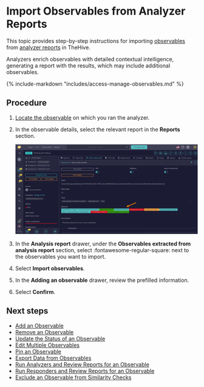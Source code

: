 # Import Observables from Analyzer Reports

This topic provides step-by-step instructions for importing [observables](about-observables.md) from [analyzer reports](../../../../administration/cortex/about-cortex.md) in TheHive.

Analyzers enrich observables with detailed contextual intelligence, generating a report with the results, which may include additional observables.

{% include-markdown "includes/access-manage-observables.md" %}

<h2>Procedure</h2>

1. [Locate the observable](../search-for-cases/find-an-observable.md) on which you ran the analyzer.

2. In the observable details, select the relevant report in the **Reports** section.

    ![Reports section](../../../../images/user-guides/analyst-corner/cases/observable-analyzer-reports.png)

3. In the **Analysis report** drawer, under the **Observables extracted from analysis report** section, select :fontawesome-regular-square: next to the observables you want to import.

4. Select **Import observables**.

5. In the **Adding an observable** drawer, review the prefilled information.

6. Select **Confirm**.

<h2>Next steps</h2>

* [Add an Observable](add-an-observable.md)
* [Remove an Observable](remove-an-observable.md)
* [Update the Status of an Observable](update-an-observable-status.md)
* [Edit Multiple Observables](edit-multiple-observables.md)
* [Pin an Observable](pin-an-observable.md)
* [Export Data from Observables](export-data-observables.md)
* [Run Analyzers and Review Reports for an Observable](run-analyzers-on-an-observable.md)
* [Run Responders and Review Reports for an Observable](run-responders-on-an-observable.md)
* [Exclude an Observable from Similarity Checks](exclude-an-observable-from-similarity-checks.md)